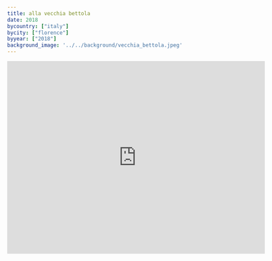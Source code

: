 ```yaml
---
title: alla vecchia bettola
date: 2018
bycountry: ["italy"]
bycity: ["florence"]
byyear: ["2018"]
background_image: '../../background/vecchia_bettola.jpeg'
---
```


<iframe src="https://www.google.com/maps/embed?pb=!1m14!1m8!1m3!1d2881.28767608164!2d11.240086560670429!3d43.766886890696064!3m2!1i1024!2i768!4f13.1!3m3!1m2!1s0x132a514d3db53319%3A0x1140cf0f009a8191!2sAlla%20Vecchia%20Bettola!5e0!3m2!1sen!2sus!4v1702064403324!5m2!1sen!2sus" width="600" height="450" style="border:0;" allowfullscreen="" loading="lazy" referrerpolicy="no-referrer-when-downgrade"></iframe>